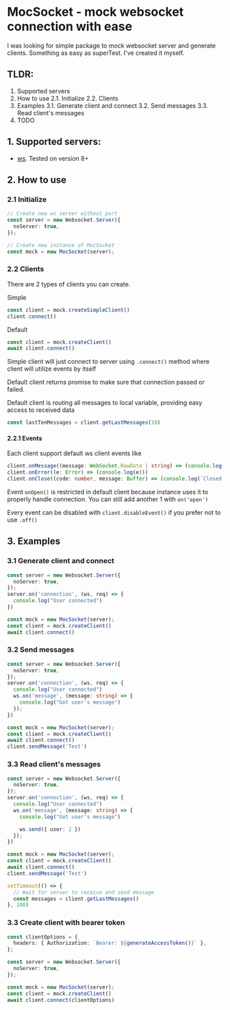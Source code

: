 # MocSocket - mock websocket connection with ease

I was looking for simple package to mock websocket server and generate clients. Something as easy as superTest. I've
created it myself.

## TLDR:

1. Supported servers
2. How to use
   2.1. Initialize
   2.2. Clients
3. Examples
   3.1. Generate client and connect
   3.2. Send messages
   3.3. Read client's messages
4. TODO

## 1. Supported servers:

- [ws](https://www.npmjs.com/package/ws). Tested on version 8+

## 2. How to use

### 2.1 Initialize

```typescript
// Create new ws server without port
const server = new Websocket.Server({
  noServer: true,
});

// Create new instance of MocSocket
const mock = new MocSocket(server);
```

### 2.2 Clients

There are 2 types of clients you can create.

Simple

```typescript
const client = mock.createSimpleClient()
client.connect()
```

Default

```typescript 
const client = mock.createClient()
await client.connect()
```

Simple client will just connect to server using `.connect()` method where client will utilize events by itself

Default client returns promise to make sure that connection passed or failed.

Default client is routing all messages to local variable, providing easy access to received data

```typescript
const lastTenMessages = client.getLastMessages(10)
```

#### 2.2.1 Events

Each client support default ws client events like

```typescript
client.onMessage((message: WebSocket.RawData | string) => (console.log(JSON.stringify(message))))
client.onError((e: Error) => (console.log(e)))
client.onClose((code: number, message: Buffer) => (console.log(`Closed with code ${code} `, message)))
```

Event `onOpen()` is restricted in default client because instance uses it to properly handle connection. You can
still add another 1 with `on('open')`

Every event can be disabled with `client.disableEvent()` if you prefer not to use `.off()`

## 3. Examples

### 3.1 Generate client and connect

```typescript
const server = new Websocket.Server({
  noServer: true,
});
server.on('connection', (ws, req) => {
  console.log("User connected")
})

const mock = new MocSocket(server);
const client = mock.createClient()
await client.connect()
```

### 3.2 Send messages

```typescript
const server = new Websocket.Server({
  noServer: true,
});
server.on('connection', (ws, req) => {
  console.log("User connected")
  ws.on('message', (message: string) => {
    console.log("Got user's message")
  });
})

const mock = new MocSocket(server);
const client = mock.createClient()
await client.connect()
client.sendMessage('Test')
```

### 3.3 Read client's messages

```typescript
const server = new Websocket.Server({
  noServer: true,
});
server.on('connection', (ws, req) => {
  console.log("User connected")
  ws.on('message', (message: string) => {
    console.log("Got user's message")

    ws.send({ user: 2 })
  });
})

const mock = new MocSocket(server);
const client = mock.createClient()
await client.connect()
client.sendMessage('Test')

setTimeout(() => {
  // Wait for server to receive and send message
  const messages = client.getLastMessages()
}, 100)
```

### 3.3 Create client with bearer token

```typescript
const clientOptions = {
  headers: { Authorization: `Bearer: ${generateAccessToken()}` },
};

const server = new Websocket.Server({
  noServer: true,
});

const mock = new MocSocket(server);
const client = mock.createClient()
await client.connect(clientOptions)
```
